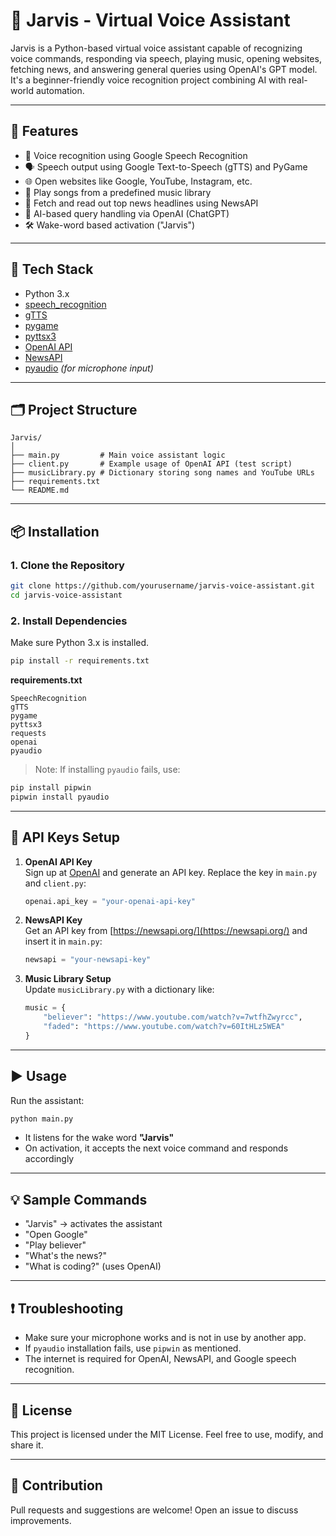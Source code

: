 
# 🧠 Jarvis - Virtual Voice Assistant

Jarvis is a Python-based virtual voice assistant capable of recognizing voice commands, responding via speech, playing music, opening websites, fetching news, and answering general queries using OpenAI's GPT model. It's a beginner-friendly voice recognition project combining AI with real-world automation.

---

## 🔧 Features

- 🎤 Voice recognition using Google Speech Recognition
- 🗣️ Speech output using Google Text-to-Speech (gTTS) and PyGame
- 🌐 Open websites like Google, YouTube, Instagram, etc.
- 🎵 Play songs from a predefined music library
- 📰 Fetch and read out top news headlines using NewsAPI
- 🤖 AI-based query handling via OpenAI (ChatGPT)
- 🛠️ Wake-word based activation ("Jarvis")

---

## 🧪 Tech Stack

- Python 3.x
- [speech_recognition](https://pypi.org/project/SpeechRecognition/)
- [gTTS](https://pypi.org/project/gTTS/)
- [pygame](https://pypi.org/project/pygame/)
- [pyttsx3](https://pypi.org/project/pyttsx3/)
- [OpenAI API](https://platform.openai.com/)
- [NewsAPI](https://newsapi.org/)
- [pyaudio](https://pypi.org/project/PyAudio/) *(for microphone input)*

---

## 🗂️ Project Structure

```
Jarvis/
│
├── main.py         # Main voice assistant logic
├── client.py       # Example usage of OpenAI API (test script)
├── musicLibrary.py # Dictionary storing song names and YouTube URLs
├── requirements.txt
└── README.md
```

---

## 📦 Installation

### 1. Clone the Repository

```bash
git clone https://github.com/yourusername/jarvis-voice-assistant.git
cd jarvis-voice-assistant
```

### 2. Install Dependencies

Make sure Python 3.x is installed.

```bash
pip install -r requirements.txt
```

**requirements.txt**
```
SpeechRecognition
gTTS
pygame
pyttsx3
requests
openai
pyaudio
```

> Note: If installing `pyaudio` fails, use:
```bash
pip install pipwin
pipwin install pyaudio
```

---

## 🔑 API Keys Setup

1. **OpenAI API Key**  
   Sign up at [OpenAI](https://platform.openai.com/) and generate an API key. Replace the key in `main.py` and `client.py`:
   ```python
   openai.api_key = "your-openai-api-key"
   ```

2. **NewsAPI Key**  
   Get an API key from [https://newsapi.org/](https://newsapi.org/) and insert it in `main.py`:
   ```python
   newsapi = "your-newsapi-key"
   ```

3. **Music Library Setup**  
   Update `musicLibrary.py` with a dictionary like:
   ```python
   music = {
       "believer": "https://www.youtube.com/watch?v=7wtfhZwyrcc",
       "faded": "https://www.youtube.com/watch?v=60ItHLz5WEA"
   }
   ```

---

## ▶️ Usage

Run the assistant:

```bash
python main.py
```

- It listens for the wake word **"Jarvis"**
- On activation, it accepts the next voice command and responds accordingly

---

## 💡 Sample Commands

- "Jarvis" → activates the assistant  
- "Open Google"  
- "Play believer"  
- "What's the news?"  
- "What is coding?" (uses OpenAI)  

---

## ❗ Troubleshooting

- Make sure your microphone works and is not in use by another app.
- If `pyaudio` installation fails, use `pipwin` as mentioned.
- The internet is required for OpenAI, NewsAPI, and Google speech recognition.

---

## 📜 License

This project is licensed under the MIT License. Feel free to use, modify, and share it.

---

## 🤝 Contribution

Pull requests and suggestions are welcome! Open an issue to discuss improvements.

